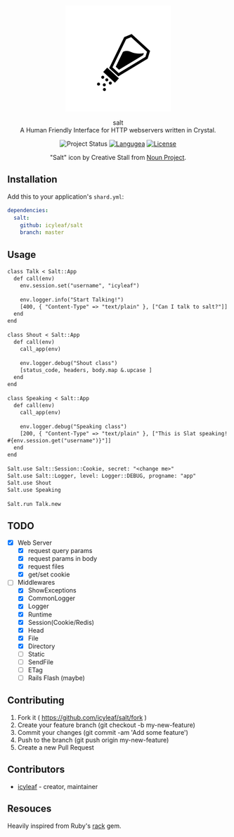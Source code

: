<p align="center">
  <a href="https://github.com/icyleaf/salt">
    <img alt="salt icon" src="./icon.svg" width="240" height="240" />
  </a>
</p>

<p align="center">
  salt
  <br />
  A Human Friendly Interface for HTTP webservers written in Crystal.
</p>

<p align="center">
  <img alt="Project Status" src="https://img.shields.io/badge/status-WIP-yellow.svg">
  <a href="https://crystal-lang.org/"><img alt="Langugea" src="https://img.shields.io/badge/language-crystal-776791.svg"></a>
  <a href="https://github.com/icyleaf/salt/blob/master/LICENSE"><img alt="License" src="https://img.shields.io/github/license/icyleaf/salt.svg"></a>
</p>

<p align="center">
  "Salt" icon by Creative Stall from <a href="https://thenounproject.com">Noun Project</a>.
</p>

## Installation

Add this to your application's `shard.yml`:

```yaml
dependencies:
  salt:
    github: icyleaf/salt
    branch: master
```

## Usage

```crystal
class Talk < Salt::App
  def call(env)
    env.session.set("username", "icyleaf")

    env.logger.info("Start Talking!")
    [400, { "Content-Type" => "text/plain" }, ["Can I talk to salt?"]]
  end
end

class Shout < Salt::App
  def call(env)
    call_app(env)

    env.logger.debug("Shout class")
    [status_code, headers, body.map &.upcase ]
  end
end

class Speaking < Salt::App
  def call(env)
    call_app(env)

    env.logger.debug("Speaking class")
    [200, { "Content-Type" => "text/plain" }, ["This is Slat speaking! #{env.session.get("username")}"]]
  end
end

Salt.use Salt::Session::Cookie, secret: "<change me>"
Salt.use Salt::Logger, level: Logger::DEBUG, progname: "app"
Salt.use Shout
Salt.use Speaking

Salt.run Talk.new
```

## TODO

- [x] Web Server
  - [x] request query params
  - [x] request params in body
  - [x] request files
  - [x] get/set cookie
- [ ] Middlewares
  - [x] ShowExceptions
  - [x] CommonLogger
  - [x] Logger
  - [x] Runtime
  - [x] Session(Cookie/Redis)
  - [x] Head
  - [x] File
  - [x] Directory
  - [ ] Static
  - [ ] SendFile
  - [ ] ETag
  - [ ] Rails Flash (maybe)

## Contributing

1. Fork it ( https://github.com/icyleaf/salt/fork )
2. Create your feature branch (git checkout -b my-new-feature)
3. Commit your changes (git commit -am 'Add some feature')
4. Push to the branch (git push origin my-new-feature)
5. Create a new Pull Request

## Contributors

- [icyleaf](https://github.com/icyleaf) - creator, maintainer

## Resouces

Heavily inspired from Ruby's <a href="https://github.com/rack/rack">rack</a> gem.
